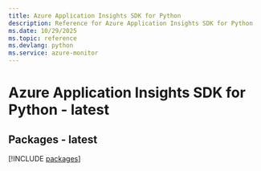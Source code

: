 ```yaml
---
title: Azure Application Insights SDK for Python
description: Reference for Azure Application Insights SDK for Python
ms.date: 10/29/2025
ms.topic: reference
ms.devlang: python
ms.service: azure-monitor
---
```

# Azure Application Insights SDK for Python - latest
## Packages - latest
[!INCLUDE [packages](application-insights-index.md)]
